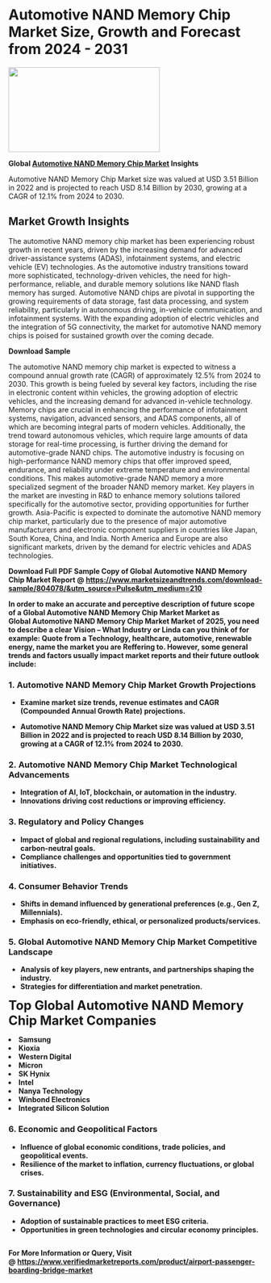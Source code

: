 <H1>Automotive NAND Memory Chip Market Size, Growth and Forecast from 2024 - 2031</H1><img class="aligncenter size-medium wp-image-584254" src="https://thirdeyenews.in/wp-content/uploads/2024/09/Global-Market-Research-300x168.jpeg" alt="" width="300" height="168" /><p><strong>Global&nbsp;<a href="https://www.marketsizeandtrends.com/download-sample/804078/&amp;utm_source=Pulse&amp;utm_medium=210">Automotive NAND Memory Chip Market</a> Insights</strong></p><p>Automotive NAND Memory Chip Market size was valued at USD 3.51 Billion in 2022 and is projected to reach USD 8.14 Billion by 2030, growing at a CAGR of 12.1% from 2024 to 2030.</p><p><h2>Market Growth Insights</h2> <p>The automotive NAND memory chip market has been experiencing robust growth in recent years, driven by the increasing demand for advanced driver-assistance systems (ADAS), infotainment systems, and electric vehicle (EV) technologies. As the automotive industry transitions toward more sophisticated, technology-driven vehicles, the need for high-performance, reliable, and durable memory solutions like NAND flash memory has surged. Automotive NAND chips are pivotal in supporting the growing requirements of data storage, fast data processing, and system reliability, particularly in autonomous driving, in-vehicle communication, and infotainment systems. With the expanding adoption of electric vehicles and the integration of 5G connectivity, the market for automotive NAND memory chips is poised for sustained growth over the coming decade.</p> <p><strong>Download Sample</strong></p> <p>The automotive NAND memory chip market is expected to witness a compound annual growth rate (CAGR) of approximately 12.5% from 2024 to 2030. This growth is being fueled by several key factors, including the rise in electronic content within vehicles, the growing adoption of electric vehicles, and the increasing demand for advanced in-vehicle technology. Memory chips are crucial in enhancing the performance of infotainment systems, navigation, advanced sensors, and ADAS components, all of which are becoming integral parts of modern vehicles. Additionally, the trend toward autonomous vehicles, which require large amounts of data storage for real-time processing, is further driving the demand for automotive-grade NAND chips. The automotive industry is focusing on high-performance NAND memory chips that offer improved speed, endurance, and reliability under extreme temperature and environmental conditions. This makes automotive-grade NAND memory a more specialized segment of the broader NAND memory market. Key players in the market are investing in R&D to enhance memory solutions tailored specifically for the automotive sector, providing opportunities for further growth. Asia-Pacific is expected to dominate the automotive NAND memory chip market, particularly due to the presence of major automotive manufacturers and electronic component suppliers in countries like Japan, South Korea, China, and India. North America and Europe are also significant markets, driven by the demand for electric vehicles and ADAS technologies. <p><strong></p><p><span class=""><strong>Download Full PDF Sample Copy of Global Automotive NAND Memory Chip Market Report</strong> @ <a href="https://www.marketsizeandtrends.com/download-sample/804078/&amp;utm_source=Pulse&amp;utm_medium=210" target="_blank">https://www.marketsizeandtrends.com/download-sample/804078/&amp;utm_source=Pulse&amp;utm_medium=210</a></span></p><p>In order to make an accurate and perceptive description of future scope of a Global&nbsp;Automotive NAND Memory Chip Market Market as Global&nbsp;Automotive NAND Memory Chip Market Market of 2025, you need to describe a clear Vision &ndash; What Industry or Linda can you think of for example: Quote from a Technology, healthcare, automotive, renewable energy, name the market you are Reffering to. However, some general trends and factors usually impact market reports and their future outlook include:</p><h3>1.&nbsp;<strong>Automotive NAND Memory Chip Market Growth Projections</strong></h3><ul><li>Examine market size trends, revenue estimates and CAGR (Compounded Annual Growth Rate) projections.</li><li><p>Automotive NAND Memory Chip Market size was valued at USD 3.51 Billion in 2022 and is projected to reach USD 8.14 Billion by 2030, growing at a CAGR of 12.1% from 2024 to 2030.</p></li></ul><h3>2.&nbsp;<strong>Automotive NAND Memory Chip Market Technological Advancements</strong></h3><ul><li>Integration of AI, IoT, blockchain, or automation in the industry.</li><li>Innovations driving cost reductions or improving efficiency.</li></ul><h3>3.&nbsp;<strong>Regulatory and Policy Changes</strong></h3><ul><li>Impact of global and regional regulations, including sustainability and carbon-neutral goals.</li><li>Compliance challenges and opportunities tied to government initiatives.</li></ul><h3>4.&nbsp;<strong>Consumer Behavior Trends</strong></h3><ul><li>Shifts in demand influenced by generational preferences (e.g., Gen Z, Millennials).</li><li>Emphasis on eco-friendly, ethical, or personalized products/services.</li></ul><h3>5.&nbsp;<strong>Global Automotive NAND Memory Chip Market Competitive Landscape</strong></h3><ul><li>Analysis of key players, new entrants, and partnerships shaping the industry.</li><li>Strategies for differentiation and market penetration.</li></ul><p data-pm-slice="1 1 []"><span style="color: inherit; font-family: inherit; font-size: 25px;">Top Global Automotive NAND Memory Chip Market Companies</span></p><div class="" data-test-id=""><p><li>Samsung</li><li> Kioxia</li><li> Western Digital</li><li> Micron</li><li> SK Hynix</li><li> Intel</li><li> Nanya Technology</li><li> Winbond Electronics</li><li> Integrated Silicon Solution</li></p></div><h3>6.&nbsp;<strong>Economic and Geopolitical Factors</strong></h3><ul><li>Influence of global economic conditions, trade policies, and geopolitical events.</li><li>Resilience of the market to inflation, currency fluctuations, or global crises.</li></ul><h3>7.&nbsp;<strong>Sustainability and ESG (Environmental, Social, and Governance)</strong></h3><ul><li>Adoption of sustainable practices to meet ESG criteria.</li><li>Opportunities in green technologies and circular economy principles.</li></ul><h2><strong style="font-size: 14px;">For More Information or Query, Visit @&nbsp;</strong><a style="background-color: #ffffff; font-size: 14px;" href="https://www.marketsizeandtrends.com/report/automotive-nand-memory-chip-market/" target="_blank">https://www.verifiedmarketreports.com/product/airport-passenger-boarding-bridge-market</a></h2>
